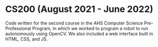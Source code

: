 # CS200 (August 2021 - June 2022)
Code written for the second course in the AHS Computer Science Pre-Professional Program, in which we worked to program a robot to run autonomously using OpenCV. We also included a web interface built in HTML, CSS, and JS.
